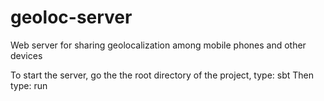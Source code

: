 # geoloc-server
Web server for sharing geolocalization among mobile phones and other devices

To start the server, go the the root directory of the project,
type:
sbt
Then type:
run
